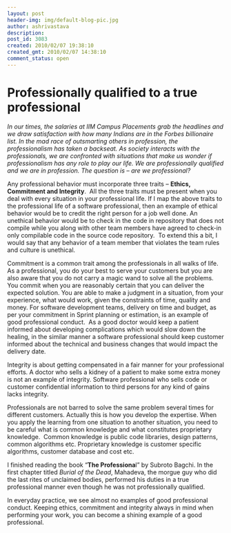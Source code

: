 ```yaml
---
layout: post
header-img: img/default-blog-pic.jpg
author: ashrivastava
description: 
post_id: 3083
created: 2010/02/07 19:38:10
created_gmt: 2010/02/07 14:38:10
comment_status: open
---
```


# Professionally qualified to a true professional

_In our times, the salaries at IIM Campus Placements grab the headlines and we draw satisfaction with how many Indians are in the Forbes billionaire list. In the mad race of outsmarting others in profession, the professionalism has taken a backseat. As society interacts with the professionals, we are confronted with situations that make us wonder if professionalism has any role to play our life. We are professionally qualified and we are in profession. The question is – are we professional?_

Any professional behavior must incorporate three traits – **Ethics, Commitment and Integrity**.  All the three traits must be present when you deal with every situation in your professional life.  If I map the above traits to the professional life of a software professional, then an example of ethical behavior would be to credit the right person for a job well done. An unethical behavior would be to check in the code in repository that does not compile while you along with other team members have agreed to check-in only compilable code in the source code repository.  To extend this a bit, I would say that any behavior of a team member that violates the team rules and culture is unethical.

Commitment is a common trait among the professionals in all walks of life. As a professional, you do your best to serve your customers but you are also aware that you do not carry a magic wand to solve all the problems. You commit when you are reasonably certain that you can deliver the expected solution. You are able to make a judgment in a situation, from your experience, what would work, given the constraints of time, quality and money. For software development teams, delivery on time and budget, as per your commitment in Sprint planning or estimation, is an example of good professional conduct.  As a good doctor would keep a patient informed about developing complications which would slow down the healing, in the similar manner a software professional should keep customer informed about the technical and business changes that would impact the delivery date.

Integrity is about getting compensated in a fair manner for your professional efforts. A doctor who sells a kidney of a patient to make some extra money is not an example of integrity. Software professional who sells code or customer confidential information to third persons for any kind of gains lacks integrity.

Professionals are not barred to solve the same problem several times for different customers. Actually this is how you develop the expertise. When you apply the learning from one situation to another situation, you need to be careful what is common knowledge and what constitutes proprietary knowledge.  Common knowledge is public code libraries, design patterns, common algorithms etc. Proprietary knowledge is customer specific algorithms, customer database and cost etc.

I finished reading the book “**The Professiona**l” by Subroto Bagchi. In the first chapter titled _Burial of the Dead_, Mahadeva, the morgue guy who did the last rites of unclaimed bodies, performed his duties in a true professional manner even though he was not professionally qualified.

In everyday practice, we see almost no examples of good professional conduct. Keeping ethics, commitment and integrity always in mind when performing your work, you can become a shining example of a good professional.